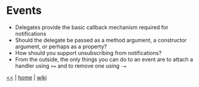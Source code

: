 # Events

-    Delegates provide the basic callback mechanism required for notifications 
-    Should the delegate be passed as a method argument, a constructor argument, or perhaps as a property? 
-    How should you support unsubscribing from notifications? 
-    From the outside, the only things you can do to an event are to attach a handler using `+=` and to remove one using `-=`


[<<](../csdotnet.md) 
|
[home](../README.md) 
| 
[wiki](https://github.com/illegitimis/Tutorial/wiki) 
